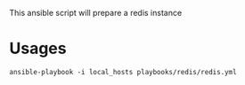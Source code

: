 This ansible script will prepare a redis instance

Usages
==============
```
ansible-playbook -i local_hosts playbooks/redis/redis.yml
```
